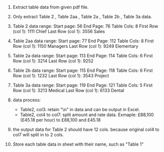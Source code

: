 
1. Extract table data from given pdf file.
2. Only extract Table 2 , Table 2aa , Table 2a , Table 2b , Table 3a data.
3. Table 2 data range: 
    Start page: 56
    End Page: 76
    Table Cols: 8
    First Row (col 1): 1111 Chief
    Last Row (col 1): 3556 Sales

4. Table 2aa data range:
    Start page: 77
    End Page: 112
    Table Cols: 8
    First Row (col 1): 1150 Managers
    Last Row (col 1): 9249 Elementary

5. Table 2a data range:
    Start page: 113
    End Page: 114
    Table Cols: 6
    First Row (col 1): 3214
    Last Row (col 1): 9252

6. Table 2b data range:
    Start page: 115
    End Page: 118
    Table Cols: 6
    First Row (col 1): 1232
    Last Row (col 1): 3543 Project

7. Table 3a data range:
    Start page: 119
    End Page: 121
    Table Cols: 5
    First Row (col 1): 3213 Medical
    Last Row (col 1): 6133 Dental


8. data process:
    - Table2, col3: retain "\n" in data and can be output in Excel.
    - Table2, col4 to col7: split amount and rate data. Exmaple: £88,100 (£45.18 per hour) to £88,100 and £45.18

6. the output data for Table 2 should have 12 cols. because original col4 to col7 will split in to 2 cols.
7. Store each table data in sheet with their name, such as "Table 1"